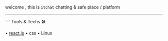 welcome , this is `itchat` chatting & safe place / platform
<hr />
`-` Tools & Techs 🛠️ 

• [react.js](https://reactjs.org)
• css
• Linux
 